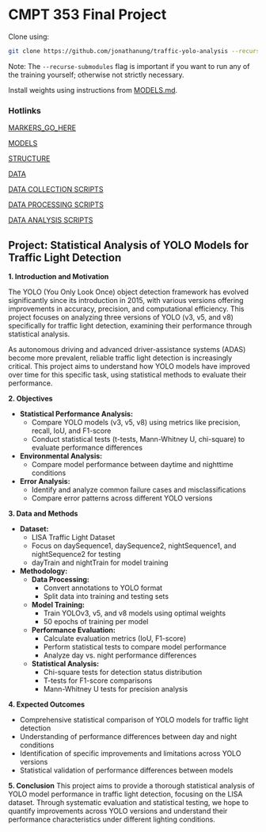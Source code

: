 # CMPT 353 Final Project

Clone using:
```bash
git clone https://github.com/jonathanung/traffic-yolo-analysis --recurse-submodules
```

Note: The `--recurse-submodules` flag is important if you want to run any of the training yourself; otherwise not strictly necessary.

Install weights using instructions from [MODELS.md](MODELS.md).

### Hotlinks
[MARKERS_GO_HERE](MARKER_HOWTO.MD)

[MODELS](MODELS.md)

[STRUCTURE](STRUCTURE.md)

[DATA](DATA.md)

[DATA COLLECTION SCRIPTS](data_collection_scripts/README.md)

[DATA PROCESSING SCRIPTS](data_processing_scripts/README.md)

[DATA ANALYSIS SCRIPTS](data_analysis_scripts/README.md)

## Project: Statistical Analysis of YOLO Models for Traffic Light Detection

**1. Introduction and Motivation**

The YOLO (You Only Look Once) object detection framework has evolved significantly since its introduction in 2015, with various versions offering improvements in accuracy, precision, and computational efficiency. This project focuses on analyzing three versions of YOLO (v3, v5, and v8) specifically for traffic light detection, examining their performance through statistical analysis.

As autonomous driving and advanced driver-assistance systems (ADAS) become more prevalent, reliable traffic light detection is increasingly critical. This project aims to understand how YOLO models have improved over time for this specific task, using statistical methods to evaluate their performance.

**2. Objectives**
- **Statistical Performance Analysis:**
    - Compare YOLO models (v3, v5, v8) using metrics like precision, recall, IoU, and F1-score
    - Conduct statistical tests (t-tests, Mann-Whitney U, chi-square) to evaluate performance differences
- **Environmental Analysis:**
    - Compare model performance between daytime and nighttime conditions
- **Error Analysis:**
    - Identify and analyze common failure cases and misclassifications
    - Compare error patterns across different YOLO versions

**3. Data and Methods**
- **Dataset:**
    - LISA Traffic Light Dataset
    - Focus on daySequence1, daySequence2, nightSequence1, and nightSequence2 for testing
    - dayTrain and nightTrain for model training
- **Methodology:**
    - **Data Processing:**
        - Convert annotations to YOLO format
        - Split data into training and testing sets
    - **Model Training:**
        - Train YOLOv3, v5, and v8 models using optimal weights
        - 50 epochs of training per model
    - **Performance Evaluation:**
        - Calculate evaluation metrics (IoU, F1-score)
        - Perform statistical tests to compare model performance
        - Analyze day vs. night performance differences
    - **Statistical Analysis:**
        - Chi-square tests for detection status distribution
        - T-tests for F1-score comparisons
        - Mann-Whitney U tests for precision analysis

**4. Expected Outcomes**
- Comprehensive statistical comparison of YOLO models for traffic light detection
- Understanding of performance differences between day and night conditions
- Identification of specific improvements and limitations across YOLO versions
- Statistical validation of performance differences between models

**5. Conclusion**
This project aims to provide a thorough statistical analysis of YOLO model performance in traffic light detection, focusing on the LISA dataset. Through systematic evaluation and statistical testing, we hope to quantify improvements across YOLO versions and understand their performance characteristics under different lighting conditions.
